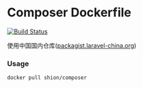 # Composer Dockerfile

[![Build Status](https://travis-ci.org/joyshion/composer-dockerfile.svg?branch=master)](https://travis-ci.org/joyshion/composer-dockerfile)

使用中国国内仓库([packagist.laravel-china.org](https://packagist.laravel-china.org/ "packagist.laravel-china.org"))

### Usage
```sh
docker pull shion/composer
```
